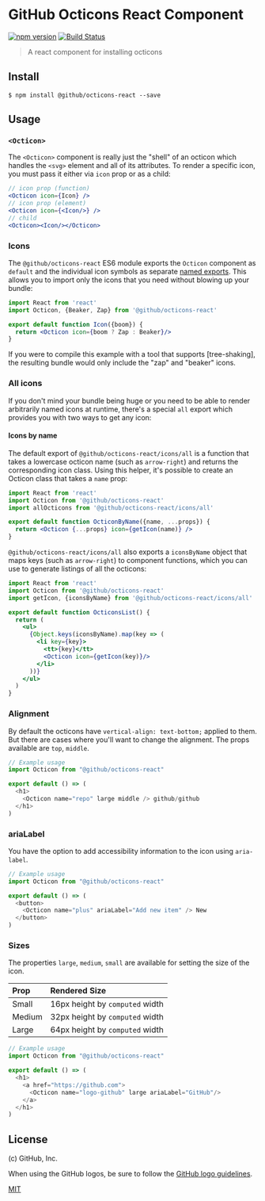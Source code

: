 # GitHub Octicons React Component

[![npm version](https://img.shields.io/npm/v/%40github%2Focticons-react.svg)](https://www.npmjs.org/package/%40github%2Focticons-react)
[![Build Status](https://travis-ci.org/primer/octicons.svg?branch=master)](https://travis-ci.org/primer/octicons)

> A react component for installing octicons

## Install

```
$ npm install @github/octicons-react --save
```

## Usage

### `<Octicon>`
The `<Octicon>` component is really just the "shell" of an octicon which
handles the `<svg>` element and all of its attributes. To render a specific
icon, you must pass it either via `icon` prop or as a child:

```jsx
// icon prop (function)
<Octicon icon={Icon} />
// icon prop (element)
<Octicon icon={<Icon/>} />
// child
<Octicon><Icon/></Octicon>
```

### Icons
The `@github/octicons-react` ES6 module exports the `Octicon` component as
`default` and the individual icon symbols as separate [named
exports](https://ponyfoo.com/articles/es6-modules-in-depth#named-exports). This
allows you to import only the icons that you need without blowing up your
bundle:

```jsx
import React from 'react'
import Octicon, {Beaker, Zap} from '@github/octicons-react'

export default function Icon({boom}) {
  return <Octicon icon={boom ? Zap : Beaker}/>
}
```

If you were to compile this example with a tool that supports [tree-shaking],
the resulting bundle would only include the "zap" and "beaker" icons.

### All icons
If you don't mind your bundle being huge or you need to be able to render
arbitrarily named icons at runtime, there's a special `all` export which
provides you with two ways to get any icon:

#### Icons by name
The default export of `@github/octicons-react/icons/all` is a function that
takes a lowercase octicon name (such as `arrow-right`) and returns the
corresponding icon class. Using this helper, it's possible to create an Octicon
class that takes a `name` prop:

```jsx
import React from 'react'
import Octicon from '@github/octicons-react'
import allOcticons from '@github/octicons-react/icons/all'

export default function OcticonByName({name, ...props}) {
  return <Octicon {...props} icon={getIcon(name)} />
}
```

`@github/octicons-react/icons/all` also exports a `iconsByName` object that
maps keys (such as `arrow-right`) to component functions, which you can use to
generate listings of all the octicons:

```jsx
import React from 'react'
import Octicon from '@github/octicons-react'
import getIcon, {iconsByName} from '@github/octicons-react/icons/all'

export default function OcticonsList() {
  return (
    <ul>
      {Object.keys(iconsByName).map(key => (
        <li key={key}>
          <tt>{key}</tt>
          <Octicon icon={getIcon(key)}/>
        </li>
      ))}
    </ul>
  )
}
```

### Alignment

By default the octicons have `vertical-align: text-bottom;` applied to them. But there are cases where you'll want to change the alignment. The props available are `top`, `middle`.

```js
// Example usage
import Octicon from "@github/octicons-react"

export default () => (
  <h1>
    <Octicon name="repo" large middle /> github/github
  </h1>
)
```


### ariaLabel

You have the option to add accessibility information to the icon using `aria-label`.

```js
// Example usage
import Octicon from "@github/octicons-react"

export default () => (
  <button>
    <Octicon name="plus" ariaLabel="Add new item" /> New
  </button>
)
```


### Sizes

The properties `large`, `medium`, `small` are available for setting the size of the icon.

| Prop | Rendered Size |
| :- | :- |
| Small | 16px height by `computed` width |
| Medium | 32px height by `computed` width |
| Large | 64px height by `computed` width |

```js
// Example usage
import Octicon from "@github/octicons-react"

export default () => (
  <h1>
    <a href="https://github.com">
      <Octicon name="logo-github" large ariaLabel="GitHub"/>
    </a>
  </h1>
)
```

## License

(c) GitHub, Inc.

When using the GitHub logos, be sure to follow the [GitHub logo guidelines](https://github.com/logos).

[MIT](./LICENSE)  

[octicons]: https://octicons.github.com/
[primer]: https://github.com/primer/primer
[docs]: http://primercss.io/
[npm]: https://www.npmjs.com/
[install-npm]: https://docs.npmjs.com/getting-started/installing-node

